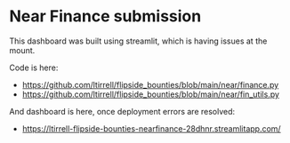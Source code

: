 # Near Finance submission
This dashboard was built using streamlit, which is having issues at the mount.

Code is here:
- https://github.com/ltirrell/flipside_bounties/blob/main/near/finance.py
- https://github.com/ltirrell/flipside_bounties/blob/main/near/fin_utils.py

And dashboard is here, once deployment errors are resolved:
- https://ltirrell-flipside-bounties-nearfinance-28dhnr.streamlitapp.com/